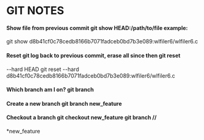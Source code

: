 GIT NOTES
=========

#### Show file from previous commit git show HEAD:/path/to/file example:
git show d8b41cf0c78cedb8166b7071fadceb0bd7b3e089:wlfiler6/wlfiler6.c

#### Reset git log back to previous commit, erase all since then git reset
--hard HEAD git reset --hard
d8b41cf0c78cedb8166b7071fadceb0bd7b3e089:wlfiler6/wlfiler6.c

#### Which branch am I on? git branch

#### Create a new branch git branch new\_feature

#### Checkout a branch git checkout new\_feature git branch //
\*new\_feature
